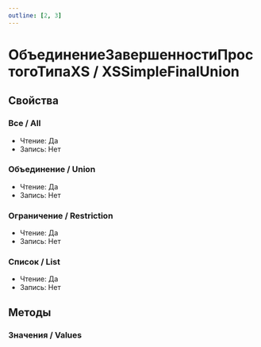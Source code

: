 ```yaml
---
outline: [2, 3]
---
```


# ОбъединениеЗавершенностиПростогоТипаXS / XSSimpleFinalUnion


## Свойства


### Все / All

* Чтение: Да
* Запись: Нет

### Объединение / Union

* Чтение: Да
* Запись: Нет

### Ограничение / Restriction

* Чтение: Да
* Запись: Нет

### Список / List

* Чтение: Да
* Запись: Нет

## Методы


### Значения / Values

